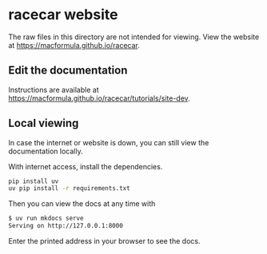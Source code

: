 # racecar website

The raw files in this directory are not intended for viewing. View the website at <https://macformula.github.io/racecar>.

## Edit the documentation

Instructions are available at <https://macformula.github.io/racecar/tutorials/site-dev>.

## Local viewing

In case the internet or website is down, you can still view the documentation locally.

With internet access, install the dependencies.

```bash
pip install uv
uv pip install -r requirements.txt
```

Then you can view the docs at any time with

```bash
$ uv run mkdocs serve
Serving on http://127.0.0.1:8000
```

Enter the printed address in your browser to see the docs.
